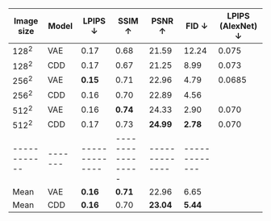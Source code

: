 | Image size | Model | LPIPS &darr; |   SSIM  &uarr;  |  PSNR &uarr; |  FID &darr; | LPIPS (AlexNet) &darr; |
|------------|-------|--------------|-----------------|--------------|-------------|------------------------|
|   $128^2$  |  VAE  |  0.17        |   0.68          |  21.59       | 12.24       | 0.075                  |
|   $128^2$  |  CDD  |  0.17        |   0.67          |  21.25       | 8.99        | 0.073                  |
|   $256^2$  |  VAE  |  __0.15__    |   0.71          |  22.96       | 4.79        | 0.0685                 |
|   $256^2$  |  CDD  |  0.16        |   0.70          |  22.89       | 4.56        |
|   $512^2$  |  VAE  |  0.16        |   __0.74__      |  24.33       | 2.90        | 0.070                  |
|   $512^2$  |  CDD  |  0.17        |   0.73          |  __24.99__   | __2.78__    | 0.070                 |
|------------|-------|--------------|-----------------|--------------|-------------|
|   Mean     |  VAE  |  __0.16__    |   __0.71__      |  22.96       | 6.65        |
|   Mean     |  CDD  |  __0.16__    |   0.70          | __23.04__    | __5.44__    |

